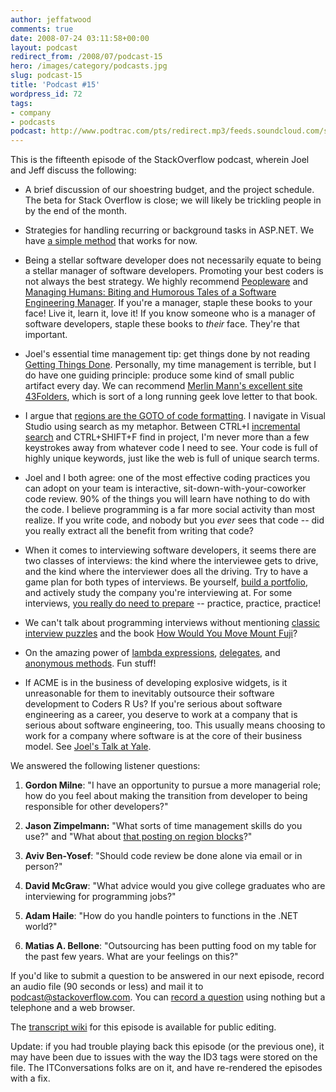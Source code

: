 ```yaml
---
author: jeffatwood
comments: true
date: 2008-07-24 03:11:58+00:00
layout: podcast
redirect_from: /2008/07/podcast-15
hero: /images/category/podcasts.jpg
slug: podcast-15
title: 'Podcast #15'
wordpress_id: 72
tags:
- company
- podcasts
podcast: http://www.podtrac.com/pts/redirect.mp3/feeds.soundcloud.com/stream/14378365-stack-exchange-stack-overflow-podcast-62.mp3
---
```



This is the fifteenth episode of the StackOverflow podcast, wherein Joel and Jeff discuss the following:






  * A brief discussion of our shoestring budget, and the project schedule. The beta for Stack Overflow is close; we will likely be trickling people in by the end of the month.


  * Strategies for handling recurring or background tasks in ASP.NET. We have [a simple method](http://blog.stackoverflow.com/2008/07/easy-background-tasks-in-aspnet/) that works for now.


  * Being a stellar software developer does not necessarily equate to being a stellar manager of software developers. Promoting your best coders is not always the best strategy. We highly recommend [Peopleware](http://www.amazon.com/dp/0932633439/?tag=codinghorror-20) and [Managing Humans: Biting and Humorous Tales of a Software Engineering Manager](http://www.amazon.com/dp/159059844X/?tag=codinghorror-20). If you're a manager, staple these books to your face! Live it, learn it, love it! If you know someone who is a manager of software developers, staple these books to _their_ face. They're that important.


  * Joel's essential time management tip: get things done by not reading [Getting Things Done](http://www.amazon.com/dp/0142000280/?tag=codinghorror-20). Personally, my time management is terrible, but I do have one guiding principle: produce some kind of small public artifact every day. We can recommend [Merlin Mann's excellent site 43Folders](http://www.43folders.com/), which is sort of a long running geek love letter to that book.


  * I argue that [regions are the GOTO of code formatting](http://www.codinghorror.com/blog/archives/001147.html). I navigate in Visual Studio using search as my metaphor. Between CTRL+I [incremental search](http://www.codinghorror.com/blog/archives/000432.html) and CTRL+SHIFT+F find in project, I'm never more than a few keystrokes away from whatever code I need to see. Your code is full of highly unique keywords, just like the web is full of unique search terms.


  * Joel and I both agree: one of the most effective coding practices you can adopt on your team is interactive, sit-down-with-your-coworker code review. 90% of the things you will learn have nothing to do with the code. I believe programming is a far more social activity than most realize. If you write code, and nobody but you _ever_ sees that code -- did you really extract all the benefit from writing that code?


  * When it comes to interviewing software developers, it seems there are two classes of interviews: the kind where the interviewee gets to drive, and the kind where the interviewer does all the driving. Try to have a game plan for both types of interviews. Be yourself, [build a portfolio](http://www.codinghorror.com/blog/archives/000104.html), and actively study the company you're interviewing at. For some interviews, [you really do need to prepare](http://www.codinghorror.com/blog/archives/000628.html) -- practice, practice, practice!


  * We can't talk about programming interviews without mentioning [classic interview puzzles](http://www.techinterview.org/) and the book [How Would You Move Mount Fuji](http://www.amazon.com/dp/0316778494/?tag=codinghorror-20)?


  * On the amazing power of [lambda expressions](http://msdn.microsoft.com/en-us/library/bb397687.aspx), [delegates](http://msdn.microsoft.com/en-us/library/ms173171(VS.80).aspx), and [anonymous methods](http://msdn.microsoft.com/en-us/library/0yw3tz5k(VS.80).aspx). Fun stuff!


  * If ACME is in the business of developing explosive widgets, is it unreasonable for them to inevitably outsource their software development to Coders R Us? If you're serious about software engineering as a career, you deserve to work at a company that is serious about software engineering, too. This usually means choosing to work for a company where software is at the core of their business model. See [Joel's Talk at Yale](http://www.hjiang.net/wp/2008/01/05/joel-spolskys-talk-at-yale/).





We answered the following listener questions:






  1. **Gordon Milne**: "I have an opportunity to pursue a more managerial role; how do you feel about making the transition from developer to being responsible for other developers?"



  2. **Jason Zimpelmann:** "What sorts of time management skills do you use?" and "What about [that posting on region blocks](http://www.codinghorror.com/blog/archives/001147.html)?"


  3. **Aviv Ben-Yosef**: "Should code review be done alone via email or in person?"


  4. **David McGraw**: "What advice would you give college graduates who are interviewing for programming jobs?"


  5. **Adam Haile**: "How do you handle pointers to functions in the .NET world?"


  6. **Matias A. Bellone**: "Outsourcing has been putting food on my table for the past few years. What are your feelings on this?"





If you'd like to submit a question to be answered in our next episode, record an audio file (90 seconds or less) and mail it to [podcast@stackoverflow.com](mailto:podcast@stackoverflow.com). You can [record a question](http://blog.stackoverflow.com/index.php/2008/05/recording-podcast-questions-using-your-telephone/) using nothing but a telephone and a web browser.





The [transcript wiki](https://stackoverflow.fogbugz.com/default.asp?W4) for this episode is available for public editing.




Update: if you had trouble playing back this episode (or the previous one), it may have been due to issues with the way the ID3 tags were stored on the file. The ITConversations folks are on it, and have re-rendered the episodes with a fix.


